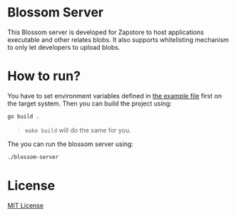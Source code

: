 # Blossom Server

This Blossom server is developed for Zapstore to host applications executable and other relates blobs. It also supports whitelisting mechanism to only let developers to upload blobs.

# How to run?

You have to set environment variables defined in [the example file](./.env.example) first on the target system. Then you can build the project using:

```sh
go build .
```

> `make build` will do the same for you.

The you can run the blossom server using:

```sh
./blossom-server
```

# License

[MIT License](./LICENSE)
